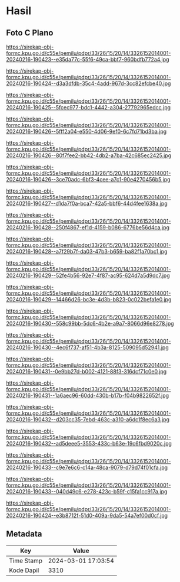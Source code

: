 # Hasil

## Foto C Plano

https://sirekap-obj-formc.kpu.go.id/c55e/pemilu/pdpr/33/26/15/20/14/3326152014001-20240216-190423--e35da77c-55f6-49ca-bbf7-960bdfb772a4.jpg

https://sirekap-obj-formc.kpu.go.id/c55e/pemilu/pdpr/33/26/15/20/14/3326152014001-20240216-190424--d3a3dfdb-35c4-4add-967d-3cc82efcbe40.jpg

https://sirekap-obj-formc.kpu.go.id/c55e/pemilu/pdpr/33/26/15/20/14/3326152014001-20240216-190425--5fcec977-bdc1-4442-a304-27792965edcc.jpg

https://sirekap-obj-formc.kpu.go.id/c55e/pemilu/pdpr/33/26/15/20/14/3326152014001-20240216-190426--5fff2a04-e550-4d06-9ef0-6c7fd71bd3ba.jpg

https://sirekap-obj-formc.kpu.go.id/c55e/pemilu/pdpr/33/26/15/20/14/3326152014001-20240216-190426--80f7fee2-bb42-4db2-a7ba-42c685ec2425.jpg

https://sirekap-obj-formc.kpu.go.id/c55e/pemilu/pdpr/33/26/15/20/14/3326152014001-20240216-190426--3ce70adc-6bf3-4cee-a7c1-90e4270456b5.jpg

https://sirekap-obj-formc.kpu.go.id/c55e/pemilu/pdpr/33/26/15/20/14/3326152014001-20240216-190427--d1da7f0a-bca7-42a5-bbf6-44d4fee1638a.jpg

https://sirekap-obj-formc.kpu.go.id/c55e/pemilu/pdpr/33/26/15/20/14/3326152014001-20240216-190428--250f4867-ef1d-4159-b086-6776be56d4ca.jpg

https://sirekap-obj-formc.kpu.go.id/c55e/pemilu/pdpr/33/26/15/20/14/3326152014001-20240216-190428--a7f29b7f-da03-47b3-b659-ba82f1a70bc1.jpg

https://sirekap-obj-formc.kpu.go.id/c55e/pemilu/pdpr/33/26/15/20/14/3326152014001-20240216-190429--52fe4b56-92e7-4f87-ac95-624d7a5d9dc7.jpg

https://sirekap-obj-formc.kpu.go.id/c55e/pemilu/pdpr/33/26/15/20/14/3326152014001-20240216-190429--14466d26-bc3e-4d3b-b823-0c022befa1e0.jpg

https://sirekap-obj-formc.kpu.go.id/c55e/pemilu/pdpr/33/26/15/20/14/3326152014001-20240216-190430--558c99bb-5dc6-4b2e-a9a7-8066d96e8278.jpg

https://sirekap-obj-formc.kpu.go.id/c55e/pemilu/pdpr/33/26/15/20/14/3326152014001-20240216-190430--4ec6f737-af51-4b3a-8125-509095d52941.jpg

https://sirekap-obj-formc.kpu.go.id/c55e/pemilu/pdpr/33/26/15/20/14/3326152014001-20240216-190431--0e9bb27d-b002-4121-88f3-316dcf71c0e0.jpg

https://sirekap-obj-formc.kpu.go.id/c55e/pemilu/pdpr/33/26/15/20/14/3326152014001-20240216-190431--1a6aec96-60dd-430b-b17b-f04b9822652f.jpg

https://sirekap-obj-formc.kpu.go.id/c55e/pemilu/pdpr/33/26/15/20/14/3326152014001-20240216-190432--d203cc35-7ebd-463c-a310-a6dc1f8ec6a3.jpg

https://sirekap-obj-formc.kpu.go.id/c55e/pemilu/pdpr/33/26/15/20/14/3326152014001-20240216-190432--ad5deee5-3553-433c-b63e-19c6fbd9020c.jpg

https://sirekap-obj-formc.kpu.go.id/c55e/pemilu/pdpr/33/26/15/20/14/3326152014001-20240216-190433--c9e7e6c6-c14a-48ca-9079-d79d74f01cfa.jpg

https://sirekap-obj-formc.kpu.go.id/c55e/pemilu/pdpr/33/26/15/20/14/3326152014001-20240216-190433--040d49c6-e278-423c-b59f-c15fa1cc917a.jpg

https://sirekap-obj-formc.kpu.go.id/c55e/pemilu/pdpr/33/26/15/20/14/3326152014001-20240216-190424--e3b8712f-51d0-409a-9da5-54a7ef00d0cf.jpg


## Metadata

| Key        | Value               |
| ---------- | ------------------- |
| Time Stamp | 2024-03-01 17:03:54 |
| Kode Dapil | 3310                |



